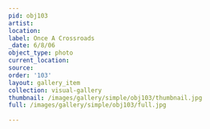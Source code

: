 ```yaml
---
pid: obj103
artist: 
location: 
label: Once A Crossroads
_date: 6/8/06
object_type: photo
current_location: 
source: 
order: '103'
layout: gallery_item
collection: visual-gallery
thumbnail: /images/gallery/simple/obj103/thumbnail.jpg
full: /images/gallery/simple/obj103/full.jpg
 
---
```

